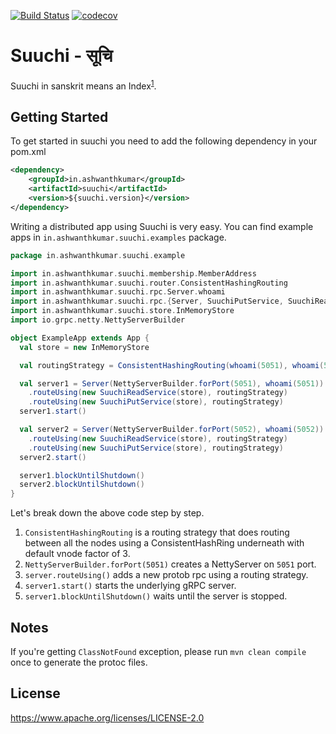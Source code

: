 [![Build Status](https://snap-ci.com/ashwanthkumar/suuchi/branch/master/build_image)](https://snap-ci.com/ashwanthkumar/suuchi/branch/master)
[![codecov](https://codecov.io/gh/ashwanthkumar/suuchi/branch/master/graph/badge.svg)](https://codecov.io/gh/ashwanthkumar/suuchi)

# Suuchi - सूचि

Suuchi in sanskrit means an Index<sup>[1](http://spokensanskrit.de/index.php?tinput=sUci&direction=SE&script=HK&link=yes&beginning=0)</sup>.

## Getting Started

To get started in suuchi you need to add the following dependency in your pom.xml
```xml
<dependency>
    <groupId>in.ashwanthkumar</groupId>
    <artifactId>suuchi</artifactId>
    <version>${suuchi.version}</version>
</dependency>
```

Writing a distributed app using Suuchi is very easy. You can find example apps in `in.ashwanthkumar.suuchi.examples` package.

```scala
package in.ashwanthkumar.suuchi.example

import in.ashwanthkumar.suuchi.membership.MemberAddress
import in.ashwanthkumar.suuchi.router.ConsistentHashingRouting
import in.ashwanthkumar.suuchi.rpc.Server.whoami
import in.ashwanthkumar.suuchi.rpc.{Server, SuuchiPutService, SuuchiReadService}
import in.ashwanthkumar.suuchi.store.InMemoryStore
import io.grpc.netty.NettyServerBuilder

object ExampleApp extends App {
  val store = new InMemoryStore

  val routingStrategy = ConsistentHashingRouting(whoami(5051), whoami(5052))

  val server1 = Server(NettyServerBuilder.forPort(5051), whoami(5051))
    .routeUsing(new SuuchiReadService(store), routingStrategy)
    .routeUsing(new SuuchiPutService(store), routingStrategy)
  server1.start()

  val server2 = Server(NettyServerBuilder.forPort(5052), whoami(5052))
    .routeUsing(new SuuchiReadService(store), routingStrategy)
    .routeUsing(new SuuchiPutService(store), routingStrategy)
  server2.start()

  server1.blockUntilShutdown()
  server2.blockUntilShutdown()
}
```

Let's break down the above code step by step.

1. `ConsistentHashingRouting` is a routing strategy that does routing between all the nodes using a ConsistentHashRing underneath with default vnode factor of 3.
2. `NettyServerBuilder.forPort(5051)` creates a NettyServer on `5051` port.
3. `server.routeUsing()` adds a new protob rpc using a routing strategy.
4. `server1.start()` starts the underlying gRPC server.
5. `server1.blockUntilShutdown()` waits until the server is stopped.

## Notes
If you're getting `ClassNotFound` exception, please run `mvn clean compile` once to generate the protoc files.

## License
https://www.apache.org/licenses/LICENSE-2.0
